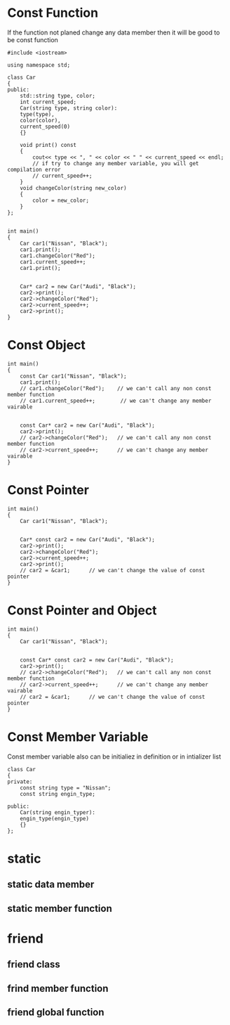 # Const Function
If the function not planed change any data member then it will be good to be const function

```
#include <iostream>

using namespace std;

class Car
{
public:
    std::string type, color;
    int current_speed;
    Car(string type, string color):
    type(type),
    color(color),
    current_speed(0)
    {}

    void print() const
    {
        cout<< type << ", " << color << " " << current_speed << endl;
        // if try to change any member variable, you will get compilation error
        // current_speed++;
    }
    void changeColor(string new_color)
    {
        color = new_color;
    }
};


int main()
{
    Car car1("Nissan", "Black"); 
    car1.print();
    car1.changeColor("Red");
    car1.current_speed++;
    car1.print();


    Car* car2 = new Car("Audi", "Black");
    car2->print();
    car2->changeColor("Red");
    car2->current_speed++;
    car2->print();
}

```

# Const Object

```
int main()
{
    const Car car1("Nissan", "Black"); 
    car1.print();
    // car1.changeColor("Red");    // we can't call any non const member function
    // car1.current_speed++;        // we can't change any member vairable


    const Car* car2 = new Car("Audi", "Black");
    car2->print();
    // car2->changeColor("Red");   // we can't call any non const member function
    // car2->current_speed++;      // we can't change any member vairable
}
```




# Const Pointer

```
int main()
{
    Car car1("Nissan", "Black"); 
    

    Car* const car2 = new Car("Audi", "Black");
    car2->print();
    car2->changeColor("Red");
    car2->current_speed++;
    car2->print();
    // car2 = &car1;      // we can't change the value of const pointer
}
```
# Const Pointer and Object
```
int main()
{
    Car car1("Nissan", "Black"); 
    

    const Car* const car2 = new Car("Audi", "Black");
    car2->print();
    // car2->changeColor("Red");   // we can't call any non const member function
    // car2->current_speed++;      // we can't change any member vairable
    // car2 = &car1;      // we can't change the value of const pointer
}
```

# Const Member Variable
Const member variable also can be initialiez in definition or in intializer list

```
class Car
{
private:
    const string type = "Nissan";
    const string engin_type;

public:
    Car(string engin_typer):
    engin_type(engin_type)
    {}
};
```

# static

## static data member

## static member function




# friend

## friend class
## frind member function
## friend global function

    